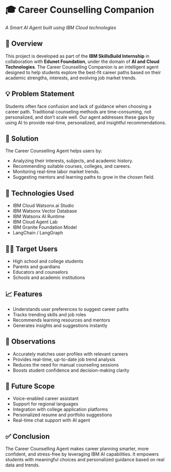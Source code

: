 # 🎓 Career Counselling Companion  
_A Smart AI Agent built using IBM Cloud technologies_  

## 📌 Overview  
This project is developed as part of the **IBM SkillsBuild Internship** in collaboration with **Edunet Foundation**, under the domain of **AI and Cloud Technologies**. The Career Counselling Companion is an intelligent agent designed to help students explore the best-fit career paths based on their academic strengths, interests, and evolving job market trends.

## 💡 Problem Statement  
Students often face confusion and lack of guidance when choosing a career path. Traditional counseling methods are time-consuming, not personalized, and don’t scale well. Our agent addresses these gaps by using AI to provide real-time, personalized, and insightful recommendations.

## 🚀 Solution  
The Career Counselling Agent helps users by:
- Analyzing their interests, subjects, and academic history.
- Recommending suitable courses, colleges, and careers.
- Monitoring real-time labor market trends.
- Suggesting mentors and learning paths to grow in the chosen field.

## 🧠 Technologies Used  
- IBM Cloud Watsonx.ai Studio  
- IBM Watsonx Vector Database  
- IBM Watsonx AI Runtime  
- IBM Cloud Agent Lab  
- IBM Granite Foundation Model  
- LangChain / LangGraph

## 👨‍🏫 Target Users  
- High school and college students  
- Parents and guardians  
- Educators and counselors  
- Schools and academic institutions

## 📈 Features  
- Understands user preferences to suggest career paths  
- Tracks trending skills and job roles  
- Recommends learning resources and mentors  
- Generates insights and suggestions instantly  

## 🧪 Observations  
- Accurately matches user profiles with relevant careers  
- Provides real-time, up-to-date job trend analysis  
- Reduces the need for manual counseling sessions  
- Boosts student confidence and decision-making clarity  

## 🔮 Future Scope  
- Voice-enabled career assistant  
- Support for regional languages  
- Integration with college application platforms  
- Personalized resume and portfolio suggestions  
- Real-time chat support with AI agent  

## ✅ Conclusion  
The Career Counselling Agent makes career planning smarter, more confident, and stress-free by leveraging IBM AI capabilities. It empowers students with meaningful choices and personalized guidance based on real data and trends.

